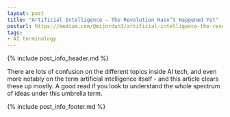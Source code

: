 ```yaml
---
layout: post
title: "Artificial Intelligence — The Revolution Hasn’t Happened Yet"
posturl: https://medium.com/@mijordan3/artificial-intelligence-the-revolution-hasnt-happened-yet-5e1d5812e1e7
tags:
- AI terminology
---
```


{% include post_info_header.md %}

There are lots of confusion on the different topics inside AI tech, and even more notably on the term artificial intelligence itself - and this article clears these up mostly. A good read if you look to understand the whole spectrum of ideas under this umbrella term.

<!--more-->
{% include post_info_footer.md %}

